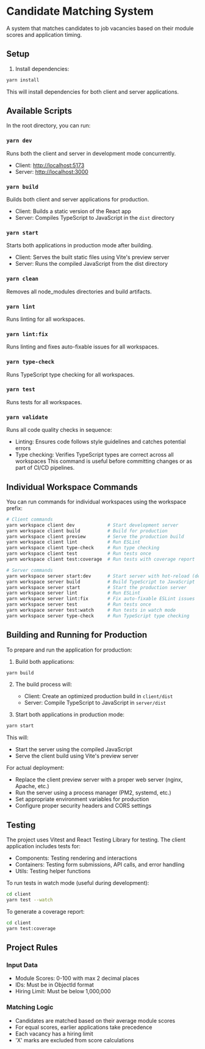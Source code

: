 # Candidate Matching System

A system that matches candidates to job vacancies based on their module scores and application timing.

## Setup

1. Install dependencies:
```bash
yarn install
```

This will install dependencies for both client and server applications.

## Available Scripts

In the root directory, you can run:

### `yarn dev`
Runs both the client and server in development mode concurrently.
- Client: [http://localhost:5173](http://localhost:5173)
- Server: [http://localhost:3000](http://localhost:3000)

### `yarn build`
Builds both client and server applications for production.
- Client: Builds a static version of the React app
- Server: Compiles TypeScript to JavaScript in the `dist` directory

### `yarn start`
Starts both applications in production mode after building.
- Client: Serves the built static files using Vite's preview server
- Server: Runs the compiled JavaScript from the dist directory

### `yarn clean`
Removes all node_modules directories and build artifacts.

### `yarn lint`
Runs linting for all workspaces.

### `yarn lint:fix`
Runs linting and fixes auto-fixable issues for all workspaces.

### `yarn type-check`
Runs TypeScript type checking for all workspaces.

### `yarn test`
Runs tests for all workspaces.

### `yarn validate`
Runs all code quality checks in sequence:
- Linting: Ensures code follows style guidelines and catches potential errors
- Type checking: Verifies TypeScript types are correct across all workspaces
This command is useful before committing changes or as part of CI/CD pipelines.

## Individual Workspace Commands

You can run commands for individual workspaces using the workspace prefix:

```bash
# Client commands
yarn workspace client dev            # Start development server
yarn workspace client build          # Build for production
yarn workspace client preview        # Serve the production build
yarn workspace client lint           # Run ESLint
yarn workspace client type-check     # Run type checking
yarn workspace client test           # Run tests once
yarn workspace client test:coverage  # Run tests with coverage report

# Server commands
yarn workspace server start:dev      # Start server with hot-reload (development)
yarn workspace server build          # Build TypeScript to JavaScript
yarn workspace server start          # Start the production server
yarn workspace server lint           # Run ESLint
yarn workspace server lint:fix       # Fix auto-fixable ESLint issues
yarn workspace server test           # Run tests once
yarn workspace server test:watch     # Run tests in watch mode
yarn workspace server type-check     # Run TypeScript type checking
```

## Building and Running for Production

To prepare and run the application for production:

1. Build both applications:
```bash
yarn build
```

2. The build process will:
   - Client: Create an optimized production build in `client/dist`
   - Server: Compile TypeScript to JavaScript in `server/dist`

3. Start both applications in production mode:
```bash
yarn start
```

This will:
- Start the server using the compiled JavaScript
- Serve the client build using Vite's preview server

For actual deployment:
- Replace the client preview server with a proper web server (nginx, Apache, etc.)
- Run the server using a process manager (PM2, systemd, etc.)
- Set appropriate environment variables for production
- Configure proper security headers and CORS settings

## Testing

The project uses Vitest and React Testing Library for testing. The client application includes tests for:

- Components: Testing rendering and interactions
- Containers: Testing form submissions, API calls, and error handling
- Utils: Testing helper functions

To run tests in watch mode (useful during development):
```bash
cd client
yarn test --watch
```

To generate a coverage report:
```bash
cd client
yarn test:coverage
```

## Project Rules

### Input Data
- Module Scores: 0-100 with max 2 decimal places
- IDs: Must be in ObjectId format
- Hiring Limit: Must be below 1,000,000

### Matching Logic
- Candidates are matched based on their average module scores
- For equal scores, earlier applications take precedence
- Each vacancy has a hiring limit
- 'X' marks are excluded from score calculations
